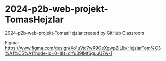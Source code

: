 # 2024-p2b-web-projekt-TomasHejzlar
2024-p2b-web-projekt-TomasHejzlar created by GitHub Classroom

Figma: https://www.figma.com/design/Xo1uVtc7wR9OeXgwp2ILIb/HejzlarTom%C3%A1%C5%A1?node-id=0-1&t=crfu39fMf6guuU7w-1